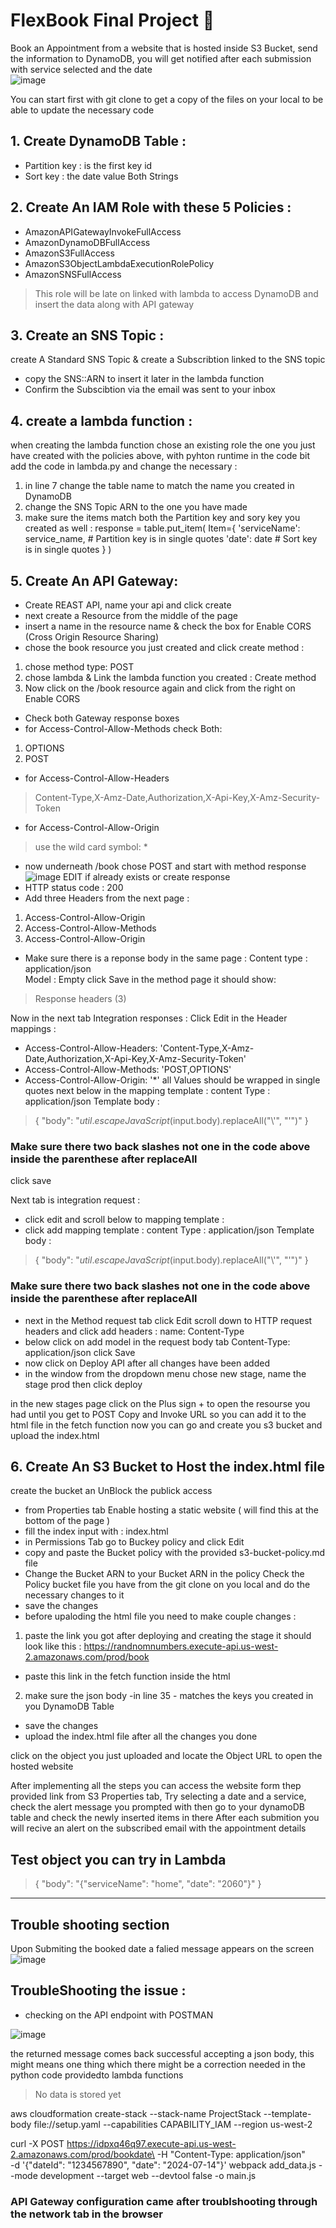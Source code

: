 # FlexBook Final Project  :brain: 
Book an Appointment from a website that is hosted inside S3 Bucket, send the information to DynamoDB, you will get notified after each submission with service selected and the date  
![image](pics/flexbook.drawio.png)

You can start first with git clone to get a copy of the files on your local to be able to update the necessary code
## 1. Create DynamoDB Table :
- Partition key : is the first key id
- Sort key : the date value
Both Strings 



## 2. Create An IAM Role with these 5 Policies :
- AmazonAPIGatewayInvokeFullAccess
- AmazonDynamoDBFullAccess
- AmazonS3FullAccess
- AmazonS3ObjectLambdaExecutionRolePolicy
- AmazonSNSFullAccess

> This role will be late on linked with lambda to access DynamoDB and insert the data along with API gateway

## 3. Create an SNS Topic :
create A Standard SNS Topic & create a Subscribtion linked to the SNS topic 
- copy the SNS::ARN to insert it later in the lambda function 
- Confirm the Subscibtion via the email was sent to your inbox

## 4. create a lambda function :
when creating the lambda function chose an existing role the one you just have created with the policies above, with pyhton runtime 
in the code bit add the code in lambda.py and change the necessary :
1. in line 7 change the table name to match the name you created in DynamoDB
2. change the SNS Topic ARN to the one you have made
3. make sure the items match both the Partition key and sory key you created as well :
response = table.put_item(
            Item={
                'serviceName': service_name, # Partition key is in single quotes
              'date': date # Sort key is in single quotes 
            }
        )

## 5. Create An API Gateway:
- Create REAST API, name your api and click create 
- next create a Resource from the middle of the page 
- insert a name in the resource name & check the box for Enable CORS (Cross Origin Resource Sharing)
- chose the book resource you just created and click create method :
1.  chose method type: POST 
2. chose lambda & Link the lambda function you created : Create method
3. Now click on the /book resource again and click from the right on Enable CORS 
-  Check both Gateway response boxes 
- for Access-Control-Allow-Methods check Both:
1. OPTIONS
1. POST
 - for Access-Control-Allow-Headers
>Content-Type,X-Amz-Date,Authorization,X-Api-Key,X-Amz-Security-Token
- for Access-Control-Allow-Origin 
> use the wild card symbol:  * 

- now underneath /book chose POST and start with method response 
![image](pics/methodpage.png)
EDIT if already exists or create response
- HTTP status code : 200 
- Add three Headers from the next page : 
1. Access-Control-Allow-Origin
2. Access-Control-Allow-Methods
3. Access-Control-Allow-Origin
- Make sure there is a reponse body in the same page :
 Content type : application/json  
 Model : Empty 
 click Save
 in the method page it should show: 
 > Response headers (3)

 Now in the next tab Integration responses :
Click Edit 
in the Header mappings :
- Access-Control-Allow-Headers:
'Content-Type,X-Amz-Date,Authorization,X-Api-Key,X-Amz-Security-Token'
- Access-Control-Allow-Methods:
'POST,OPTIONS'
- Access-Control-Allow-Origin: '*'
all Values should be wrapped in single quotes 
next below in the mapping template :
content Type : application/json 
Template body : 
> { 
    "body": "$util.escapeJavaScript($input.body).replaceAll("\\'", "'")"
}

### Make sure there two back slashes not one in the code above inside the parenthese after replaceAll
click save 

Next tab is integration request :
- click edit and scroll below to mapping template :
- click add mapping template :
content Type : application/json 
Template body : 
> { 
    "body": "$util.escapeJavaScript($input.body).replaceAll("\\'", "'")"
}
### Make sure there two back slashes not one in the code above inside the parenthese after replaceAll
- next in the Method request tab click Edit
scroll down to HTTP request headers and click add headers :
name: Content-Type
- below click on add model in the request body tab 
Content-Type: application/json
click Save 
- now click on Deploy API after all changes have been added 
- in the window from the dropdown menu chose new stage, name the stage prod then click deploy 

in the new stages page click on the Plus sign + to open the resourse you had until you get to POST 
Copy and Invoke URL so you can add it to the html file in the fetch function 
now you can go and create you s3 bucket and upload the index.html 

## 6. Create An S3 Bucket to Host the index.html file
create the bucket an UnBlock the publick access 
-  from Properties tab Enable hosting a static website ( will find this at the bottom of the page )
-  fill the index input  with : index.html 
- in Permissions Tab go to Buckey policy and click Edit
- copy and paste the Bucket policy with the provided s3-bucket-policy.md file
- Change the Bucket ARN to your Bucket ARN in the policy 
Check the Policy bucket file you have from the git clone on you local and do the necessary changes to it 
- save the changes 
- before upaloding the html file you need to make couple changes :
1. paste the link you got after deploying and creating the stage it should look like this : 
https://randnomnumbers.execute-api.us-west-2.amazonaws.com/prod/book
- paste this link in the fetch function inside the html
2. make sure the json body -in line 35 - matches the keys you created in you DynamoDB Table
- save the changes
- upload the index.html file after all the changes you done

  
click on the object you just uploaded and locate the Object URL to open the hosted website

After implementing all the steps you can access the website form thep provided link from S3 Properties tab,
Try selecting a date and a service, check the alert message you prompted with 
then go to your dynamoDB table and check the newly inserted items in there 
After each submition you will recive an alert on the subscribed email with the appointment details 


## Test object you can try in Lambda
> {
  "body": "{\"serviceName\": \"home\", \"date\": \"2060\"}"
}

___
## Trouble shooting section 
Upon Submiting the booked date a falied message appears on the screen 
![image](pics/screen1.png)

## TroubleShooting the issue :
- checking on the API endpoint with POSTMAN 

![image](pics/screen2.png)

the returned message comes back successful accepting a json body, this might means one thing which there might be a correction needed in the python code providedto lambda functions 

> No data is stored yet 



aws cloudformation create-stack --stack-name ProjectStack --template-body file://setup.yaml --capabilities CAPABILITY_IAM --region us-west-2

curl -X POST https://idpxq46q97.execute-api.us-west-2.amazonaws.com/prod/bookdate\
-H "Content-Type: application/json" \
-d '{"dateId": "1234567890", "date": "2024-07-14"}'
webpack add_data.js --mode development --target web --devtool false -o main.js

### API Gateway configuration came after troublshooting through the network tab in the browser 
